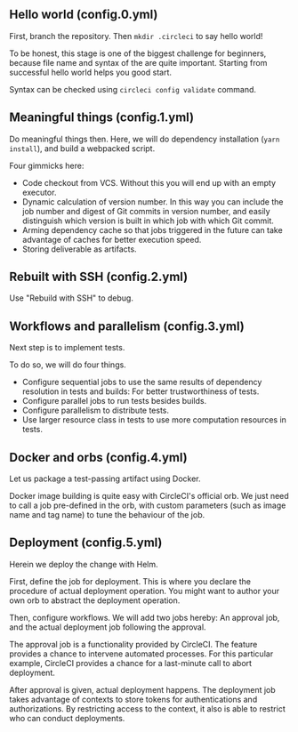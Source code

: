 ## Hello world (config.0.yml)
             
First, branch the repository. Then `mkdir .circleci` to say hello world!

To be honest, this stage is one of the biggest challenge for beginners, because file name and syntax of the are quite important.
Starting from successful hello world helps you good start.

Syntax can be checked using `circleci config validate` command.

## Meaningful things (config.1.yml)

Do meaningful things then. Here, we will do dependency installation (`yarn install`), and build a webpacked script.

Four gimmicks here:

- Code checkout from VCS. Without this you will end up with an empty executor.
- Dynamic calculation of version number. In this way you can include the job number and digest of Git commits in version number, and easily distinguish which version is built in which job with which Git commit.
- Arming dependency cache so that jobs triggered in the future can take advantage of caches for better execution speed.
- Storing deliverable as artifacts.

## Rebuilt with SSH (config.2.yml)

Use "Rebuild with SSH" to debug.

## Workflows and parallelism (config.3.yml)

Next step is to implement tests.

To do so, we will do four things.

- Configure sequential jobs to use the same results of dependency resolution in tests and builds: For better trustworthiness of tests.
- Configure parallel jobs to run tests besides builds.
- Configure parallelism to distribute tests.
- Use larger resource class in tests to use more computation resources in tests.

## Docker and orbs (config.4.yml)

Let us package a test-passing artifact using Docker.

Docker image building is quite easy with CircleCI's official orb.
We just need to call a job pre-defined in the orb, with custom parameters (such as image name and tag name) to tune the behaviour of the job.

## Deployment (config.5.yml)

Herein we deploy the change with Helm.

First, define the job for deployment.
This is where you declare the procedure of actual deployment operation.
You might want to author your own orb to abstract the deployment operation.

Then, configure workflows.
We will add two jobs hereby: An approval job, and the actual deployment job following the approval.

The approval job is a functionality provided by CircleCI.
The feature provides a chance to intervene automated processes.
For this particular example, CircleCI provides a chance for a last-minute call to abort deployment.

After approval is given, actual deployment happens.
The deployment job takes advantage of contexts to store tokens for authentications and authorizations.
By restricting access to the context, it also is able to restrict who can conduct deployments.
